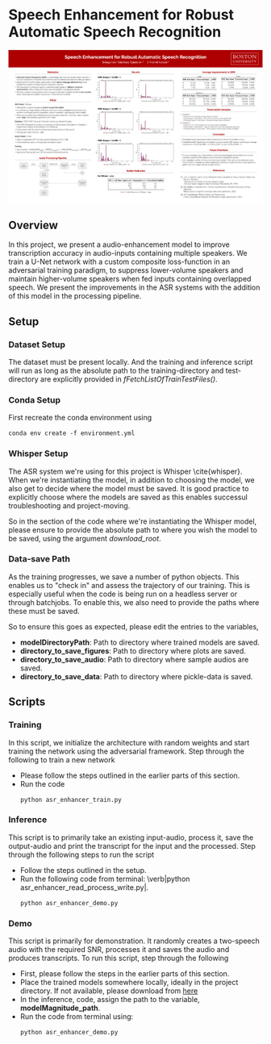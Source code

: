 # Speech Enhancement for Robust Automatic Speech Recognition 

![Poster](poster.png)

## Overview
In this project, we present a audio-enhancement model to improve transcription accuracy in audio-inputs containing multiple speakers.  We train a U-Net network with a custom composite loss-function in an adversarial training paradigm, to suppress lower-volume speakers and maintain higher-volume speakers when fed inputs containing overlapped speech. We present the improvements in the ASR systems with the addition of this model in the processing pipeline.

## Setup

### Dataset Setup
The dataset must be present locally. And the training and inference script will run as long as the absolute path to the training-directory and test-directory are explicitly provided in *fFetchListOfTrainTestFiles()*. 

### Conda Setup
First recreate the conda environment using 
```
conda env create -f environment.yml
```

### Whisper Setup
The ASR system we're using for this project is Whisper \cite{whisper}. When we're instantiating the model, in addition to choosing the model, we also get to decide where the model must be saved. It is good practice to explicitly choose where the models are saved as this enables successul troubleshooting and project-moving. 

So in the section of the code where we're instantiating the Whisper model, please ensure to provide the absolute path to where you wish the model to be saved, using the argument *download_root*. 

### Data-save Path
As the training progresses, we save a number of python objects. This enables us to "check in" and assess the trajectory of our training. This is especially useful when the code is being run on a headless server or through batchjobs. To enable this, we also need to provide the paths where these must be saved. 

So to ensure this goes as expected, please edit the entries to the variables,

- **modelDirectoryPath**: Path to directory where trained models are saved. 
- **directory_to_save_figures**: Path to directory where plots are saved. 
- **directory_to_save_audio**: Path to directory where sample audios are saved.
- **directory_to_save_data**: Path to directory where pickle-data is saved. 

<!-- =================================================== -->
<!-- =================================================== -->
<!-- =================================================== -->
<!-- =================================================== -->
<!-- =================================================== -->
<!-- =================================================== -->
<!-- =================================================== -->
<!-- =================================================== -->
<!-- =================================================== -->
<!-- =================================================== -->
<!-- =================================================== -->
<!-- =================================================== -->
## Scripts

### Training
In this script, we initialize the architecture with random weights and start training the network using the adversarial framework. Step through the following to train a new network

- Please follow the steps outlined in the earlier parts of this section. 
- Run the code 
    ```
    python asr_enhancer_train.py
    ```


### Inference
This script is to primarily take an existing input-audio, process it, save the output-audio and print the transcript for the input and the processed. Step through the following steps to run the script

- Follow the steps outlined in the setup. 
- Run the following code from terminal: \verb|python asr_enhancer_read_process_write.py|. 
    ```
    python asr_enhancer_demo.py
    ```

### Demo
This script is primarily for demonstration. It randomly creates a two-speech audio with the required SNR, processes it and saves the audio and produces transcripts. To run this script, step through the following

- First, please follow the steps in the earlier parts of this section. 
- Place the trained models somewhere locally, ideally in the project directory. If not available, please download from [here](https://github.com/vrsreeganesh/asr-enhancer/tree/main/Weights)
- In the inference, code, assign the path to the variable, **modelMagnitude_path**.
- Run the code from terminal using: 
    ```
    python asr_enhancer_demo.py
    ```

